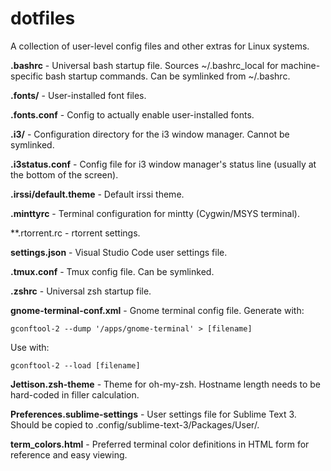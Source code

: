 dotfiles
============
A collection of user-level config files and other extras for Linux systems.


**.bashrc** - Universal bash startup file. Sources ~/.bashrc_local for machine-specific bash startup commands. Can be symlinked from ~/.bashrc.

**.fonts/** - User-installed font files.

**.fonts.conf** - Config to actually enable user-installed fonts.

**.i3/** - Configuration directory for the i3 window manager. Cannot be symlinked.

**.i3status.conf** - Config file for i3 window manager's status line (usually at the bottom of the screen).

**.irssi/default.theme** - Default irssi theme.

**.minttyrc** - Terminal configuration for mintty (Cygwin/MSYS terminal).

**.rtorrent.rc - rtorrent settings.

**settings.json** - Visual Studio Code user settings file.

**.tmux.conf** - Tmux config file. Can be symlinked.

**.zshrc** - Universal zsh startup file.

**gnome-terminal-conf.xml** - Gnome terminal config file.
Generate with:

    gconftool-2 --dump '/apps/gnome-terminal' > [filename]

Use with:

    gconftool-2 --load [filename]

**Jettison.zsh-theme** - Theme for oh-my-zsh. Hostname length needs to be hard-coded in filler calculation.

**Preferences.sublime-settings** - User settings file for Sublime Text 3. Should be copied to .config/sublime-text-3/Packages/User/.

**term_colors.html** - Preferred terminal color definitions in HTML form for reference and easy viewing.
